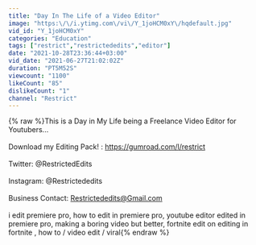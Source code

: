 ```yaml
---
title: "Day In The Life of a Video Editor"
image: "https:\/\/i.ytimg.com\/vi\/Y_1joHCM0xY\/hqdefault.jpg"
vid_id: "Y_1joHCM0xY"
categories: "Education"
tags: ["restrict","restrictededits","editor"]
date: "2021-10-28T23:36:44+03:00"
vid_date: "2021-06-27T21:02:02Z"
duration: "PT5M52S"
viewcount: "1100"
likeCount: "85"
dislikeCount: "1"
channel: "Restrict"
---
```

{% raw %}This is a Day in My Life being a Freelance Video Editor for Youtubers...<br /><br />Download my Editing Pack! : <a rel="nofollow" target="blank" href="https://gumroad.com/l/restrict">https://gumroad.com/l/restrict</a><br /><br />Twitter: @RestrictedEdits<br /><br />Instagram:  @Restrictededits<br /><br />Business Contact: Restrictededits@Gmail.com<br /><br />i edit premiere pro, how to edit in premiere pro, youtube editor edited in premiere pro,  making a boring video but better, fortnite edit on editing in fortnite , how to / video edit / viral{% endraw %}
